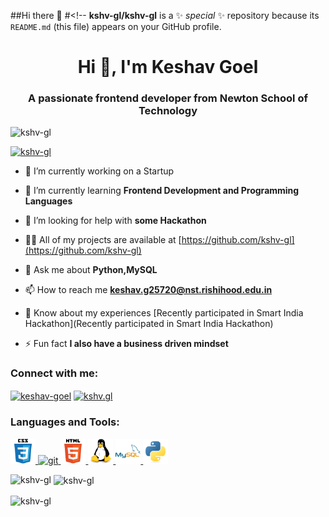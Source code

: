 ##Hi there 👋
#<!--
**kshv-gl/kshv-gl** is a ✨ _special_ ✨ repository because its `README.md` (this file) appears on your GitHub profile.
<h1 align="center">Hi 👋, I'm Keshav Goel</h1>
<h3 align="center">A passionate frontend developer from Newton School of Technology</h3>

<p align="left"> <img src="https://komarev.com/ghpvc/?username=kshv-gl&label=Profile%20views&color=0e75b6&style=flat" alt="kshv-gl" /> </p>

<p align="left"> <a href="https://github.com/ryo-ma/github-profile-trophy"><img src="https://github-profile-trophy.vercel.app/?username=kshv-gl" alt="kshv-gl" /></a> </p>

- 🔭 I’m currently working on a Startup

- 🌱 I’m currently learning **Frontend Development and Programming Languages**

- 🤝 I’m looking for help with **some Hackathon**

- 👨‍💻 All of my projects are available at [https://github.com/kshv-gl](https://github.com/kshv-gl)

- 💬 Ask me about **Python,MySQL**

- 📫 How to reach me **keshav.g25720@nst.rishihood.edu.in**

- 📄 Know about my experiences [Recently participated in Smart India Hackathon](Recently participated in Smart India Hackathon)

- ⚡ Fun fact **I also have a business driven mindset**

<h3 align="left">Connect with me:</h3>
<p align="left">
<a href="https://linkedin.com/in/keshav-goel" target="blank"><img align="center" src="https://raw.githubusercontent.com/rahuldkjain/github-profile-readme-generator/master/src/images/icons/Social/linked-in-alt.svg" alt="keshav-goel" height="30" width="40" /></a>
<a href="https://instagram.com/kshv.gl" target="blank"><img align="center" src="https://raw.githubusercontent.com/rahuldkjain/github-profile-readme-generator/master/src/images/icons/Social/instagram.svg" alt="kshv.gl" height="30" width="40" /></a>
</p>

<h3 align="left">Languages and Tools:</h3>
<p align="left"> <a href="https://www.w3schools.com/css/" target="_blank" rel="noreferrer"> <img src="https://raw.githubusercontent.com/devicons/devicon/master/icons/css3/css3-original-wordmark.svg" alt="css3" width="40" height="40"/> </a> <a href="https://git-scm.com/" target="_blank" rel="noreferrer"> <img src="https://www.vectorlogo.zone/logos/git-scm/git-scm-icon.svg" alt="git" width="40" height="40"/> </a> <a href="https://www.w3.org/html/" target="_blank" rel="noreferrer"> <img src="https://raw.githubusercontent.com/devicons/devicon/master/icons/html5/html5-original-wordmark.svg" alt="html5" width="40" height="40"/> </a> <a href="https://www.linux.org/" target="_blank" rel="noreferrer"> <img src="https://raw.githubusercontent.com/devicons/devicon/master/icons/linux/linux-original.svg" alt="linux" width="40" height="40"/> </a> <a href="https://www.mysql.com/" target="_blank" rel="noreferrer"> <img src="https://raw.githubusercontent.com/devicons/devicon/master/icons/mysql/mysql-original-wordmark.svg" alt="mysql" width="40" height="40"/> </a> <a href="https://www.python.org" target="_blank" rel="noreferrer"> <img src="https://raw.githubusercontent.com/devicons/devicon/master/icons/python/python-original.svg" alt="python" width="40" height="40"/> </a> </p>

<p><img align="left" src="https://github-readme-stats.vercel.app/api/top-langs?username=kshv-gl&show_icons=true&locale=en&layout=compact" alt="kshv-gl" /></p>

<p>&nbsp;<img align="center" src="https://github-readme-stats.vercel.app/api?username=kshv-gl&show_icons=true&locale=en" alt="kshv-gl" /></p>

<p><img align="center" src="https://github-readme-streak-stats.herokuapp.com/?user=kshv-gl&" alt="kshv-gl" /></p>



